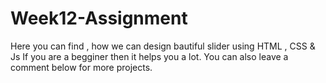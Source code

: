 # Week12-Assignment
Here you can find , how we can design bautiful slider using HTML , CSS &amp; Js
If you are a begginer then it helps you a lot. You can also leave a comment below for more projects.
